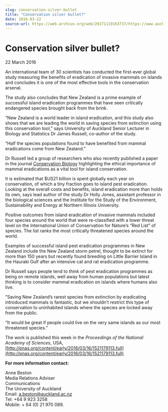 ```yaml
---
slug: conservation-silver-bullet
title: "Conservation silver bullet?"
date: 2016-03-22
source-url: https://web.archive.org/web/20171119163737/https://www.auckland.ac.nz/en/about/news-events-and-notices/news/news-2016/03/conservation-silver-bullet--.html
---
```

Conservation silver bullet?
===========================

22 March 2016

An international team of 30 scientists has conducted the first-ever global study measuring the benefits of eradication of invasive mammals on islands and concludes it is one of the most effective tools in the conservation arsenal.

The study also concludes that New Zealand is a prime example of successful island eradication programmes that have seen critically endangered species brought back from the brink.

“New Zealand is a world leader in island eradication, and this study also shows that we are leading the world in saving species from extinction using this conservation tool,” says University of Auckland Senior Lecturer in Biology and Statistics Dr James Russell, co-author of the study.

“Half the species populations found to have benefited from mammal eradications come from New Zealand.”

Dr Russell led a group of researchers who also recently published a paper in the journal [Conservation Biology](http://dx.doi.org/10.1111/cobi.12666) highlighting the ethical importance of mammal eradications as a vital tool for island conservation.

It is estimated that $US21 billion is spent globally each year on conservation, of which a tiny fraction goes to island pest eradication. Looking at the overall costs and benefits, island eradication more than holds its own, says lead author of the study Dr Holly Jones, assistant professor in the biological sciences and the Institute for the Study of the Environment, Sustainability and Energy at Northern Illinois University.

Positive outcomes from island eradication of invasive mammals included four species around the world that were re-classified with a lower threat level on the International Union of Conservation for Nature’s “Red List” of species. The list ranks the most critically threatened species around the world.

Examples of successful island pest eradication programmes in New Zealand include the New Zealand storm petrel, thought to be extinct for more than 150 years but recently found breeding on Little Barrier Island in the Hauraki Gulf after an intensive cat and rat eradication programme.

Dr Russell says people tend to think of pest eradication programmes as being on remote islands, well away from human populations but latest thinking is to consider mammal eradication on islands where humans also live.

”Saving New Zealand’s rarest species from extinction by eradicating introduced mammals is fantastic, but we shouldn’t restrict this type of conservation to uninhabited islands where the species are locked away from the public.

“It would be great if people could live on the very same islands as our most threatened species.”

The work is published this week in the _Proceedings of the National Academy of Sciences_, USA, [http://pnas.org/content/early/2016/03/16/1521179113.full](http://pnas.org/content/early/2016/03/16/1521179113.full)

**For more information contact:**

Anne Beston  
Media Relations Adviser  
Communications  
The University of Auckland  
Email: [a.beston@auckland.ac.nz](mailto:a.beston@auckland.ac.nz)  
Tel: +64 9 923 3258  
Mobile: + 64 (0) 21 970 089.